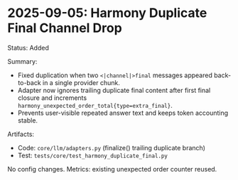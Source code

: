 # 2025-09-05: Harmony Duplicate Final Channel Drop

Status: Added

Summary:

- Fixed duplication when two `<|channel|>final` messages appeared back-to-back in a single provider chunk.
- Adapter now ignores trailing duplicate final content after first final closure and increments `harmony_unexpected_order_total{type=extra_final}`.
- Prevents user-visible repeated answer text and keeps token accounting stable.

Artifacts:

- Code: `core/llm/adapters.py` (finalize() trailing duplicate branch)
- Test: `tests/core/test_harmony_duplicate_final.py`

No config changes. Metrics: existing unexpected order counter reused.
